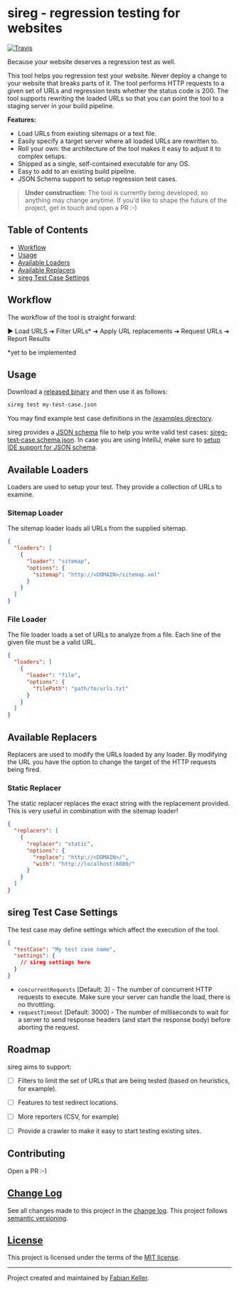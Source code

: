 # sireg - regression testing for websites

[![Travis](https://img.shields.io/travis/FaKeller/sireg.svg)](https://travis-ci.org/FaKeller/sireg)

Because your website deserves a regression test as well.

This tool helps you regression test your website.
Never deploy a change to your website that breaks parts of it.
The tool performs HTTP requests to a given set of URLs and regression tests whether the status code is 200.
The tool supports rewriting the loaded URLs so that you can point the tool to a staging server in your build pipeline. 

**Features:**

- Load URLs from existing sitemaps or a text file.
- Easily specify a target server where all loaded URLs are rewritten to.
- Roll your own: the architecture of the tool makes it easy to adjust it to complex setups.
- Shipped as a single, self-contained executable for any OS.
- Easy to add to an existing build pipeline.
- JSON Schema support to setup regression test cases.


> **Under construction:** The tool is currently being developed, so anything may change anytime. 
> If you'd like to shape the future of the project, get in touch and open a PR :-)

## Table of Contents

- [Workflow](#workflow)
- [Usage](#usage)
- [Available Loaders](#available-loaders)
- [Available Replacers](#available-replacers)
- [sireg Test Case Settings](#sireg-test-case-settings)

## Workflow

The workflow of the tool is straight forward:

:arrow_forward: Load URLS ➔ Filter URLs* ➔ Apply URL replacements ➔ Request URLs ➔ Report Results

*yet to be implemented


## Usage

Download a [released binary](/releases) and then use it as follows:

```bash
sireg test my-test-case.json
```

You may find example test case definitions in the [/examples directory](/examples).

sireg provides a [JSON schema](http://json-schema.org/) file to help you write valid test cases: [sireg-test-case.schema.json](/sireg-test-case.schema.json).
In case you are using IntelliJ, make sure to [setup IDE support for JSON schema](https://www.jetbrains.com/help/idea/json-schema.html).


## Available Loaders

Loaders are used to setup your test.
They provide a collection of URLs to examine.

### Sitemap Loader

The sitemap loader loads all URLs from the supplied sitemap.

```json
{
  "loaders": [
    {
      "loader": "sitemap",
      "options": {
        "sitemap": "http://<DOMAIN>/sitemap.xml"
      }
    }
  ]
}
```

### File Loader

The file loader loads a set of URLs to analyze from a file.
Each line of the given file must be a valid URL.

```json
{
  "loaders": [
    {
      "loader": "file",
      "options": {
        "filePath": "path/to/urls.txt"
      }
    }
  ]
}
```


## Available Replacers

Replacers are used to modify the URLs loaded by any loader.
By modifying the URL you have the option to change the target of the HTTP requests being fired.

### Static Replacer

The static replacer replaces the exact string with the replacement provided.
This is very useful in combination with the sitemap loader!

```json
{
  "replacers": [
    {
      "replacer": "static",
      "options": {
        "replace": "http://<DOMAIN>/",
        "with": "http://localhost:8080/"
      }
    }
  ]
}
```


## sireg Test Case Settings

The test case may define settings which affect the execution of the tool.

```json
{
  "testCase": "My test case name",
  "settings": {
    // sireg settings here
  }
}
```  

- `concurrentRequests` [Default: 3] - The number of concurrent HTTP requests to execute. Make sure your server can handle the load, there is no throttling.
- `requestTimeout` [Default: 3000] - The number of milliseconds to wait for a server to send response headers (and start the response body) before aborting the request.


## Roadmap

sireg aims to support:

- [ ] Filters to limit the set of URLs that are being tested (based on heuristics, for example).
- [ ] Features to test redirect locations.
- [ ] More reporters (CSV, for example)
- [ ] Provide a crawler to make it easy to start testing existing sites.


## Contributing

Open a PR :-)


## [Change Log](CHANGELOG.md)

See all changes made to this project in the [change log](CHANGELOG.md). This project follows [semantic versioning](http://semver.org/).


## [License](LICENSE)

This project is licensed under the terms of the [MIT license](LICENSE).


---

Project created and maintained by [Fabian Keller](http://www.fabian-keller.de).
